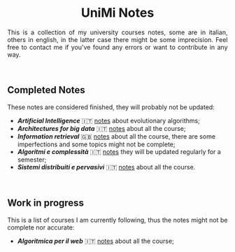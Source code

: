 <h1 align="center"> UniMi Notes</h1>

<p align="justify">
This is a collection of my university courses notes, some are in italian, others in english, in the latter case there might be some imprecision.
Feel free to contact me if you've found any errors or want to contribute in any way.
</p>
<br>

<h2>Completed Notes</h2>

<p align="justify">
These notes are considered finished, they will probably not be updated:
</p>

* ***Artificial Intelligence*** :it: [notes](https://github.com/tomfran/unimi-notes/blob/main/artificial-intelligence/evolutionary.pdf) about evolutionary algorithms;
* ***Architectures for big data*** :it: [notes](https://github.com/tomfran/unimi-notes/blob/main/architectures-big-data/architectures-for-big-data.pdf) about all the course;
* ***Information retrieval*** :gb: [notes](https://github.com/tomfran/unimi-notes/blob/main/information-retrieval/information-retrieval.pdf) about all the course, there are some imperfections and some topics might not be complete;
* ***Algoritmi e complessità*** :it: [notes](https://github.com/tomfran/unimi-notes/blob/main/algoritmi-complessita/algo_comp.pdf) they will be updated regularly for a semester;
* ***Sistemi distribuiti e pervasivi*** :it: [notes](https://github.com/tomfran/unimi-notes/blob/main/sistemi-distribuiti/sistemi-distribuiti.pdf) about all the course.
<br>

<h2> Work in progress</h2>

<p align="justify">
This is a list of courses I am currently following, thus the notes 
might not be complete nor accurate:
</p>

* ***Algoritmica per il web*** :it: [notes](https://github.com/tomfran/unimi-notes/blob/main/algoritmica-web/algo_web.pdf) about all the course;